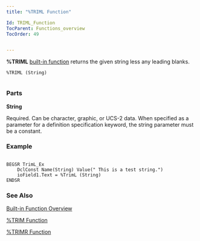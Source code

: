 ```yaml
---
title: "%TRIML Function"

Id: TRIML_Function
TocParent: Functions_overview
TocOrder: 49


---
```


**%TRIML** [built-in function](Functions_overview.html) returns the given string less any leading blanks. 

```
%TRIML (String) 
        
```

### Parts

**String** 

Required. Can be character, graphic, or UCS-2 data. When specified as a parameter for a definition specification keyword, the string parameter must be a constant.


### Example

```

BEGSR TrimL_Ex
    DclConst Name(String) Value(" This is a test string.")
	ioField1.Text = %TrimL (String)
ENDSR
```

### See Also
[Built-in Function Overview](Functions_overview.html)

[%TRIM Function](TRIM_Function.html)

[%TRIMR Function](TRIMR_Function.html) 
